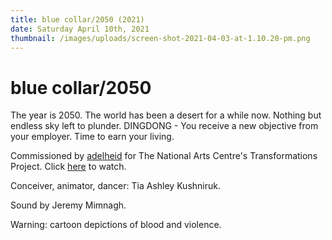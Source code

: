 ```yaml
---
title: blue collar/2050 (2021)
date: Saturday April 10th, 2021
thumbnail: /images/uploads/screen-shot-2021-04-03-at-1.10.20-pm.png
---
```

# blue collar/2050

The year is 2050. The world has been a desert for a while now. Nothing but endless sky left to plunder. DINGDONG - You receive a new objective from your employer. Time to earn your living. 

Commissioned by [adelheid](https://adelheid.ca/commissions) for The National Arts Centre's Transformations Project. Click [here](https://nac-cna.ca/en/video/transformations-tia-ashley-kushniruk?fbclid=IwAR34bE8Bnibjjw6kPnxOx9_8TWf0psZWgVmrHWLJXi8PIn-GaZAmtnDaJfk) to watch. 

Conceiver, animator, dancer: Tia Ashley Kushniruk. 

Sound by Jeremy Mimnagh.

Warning: cartoon depictions of blood and violence.